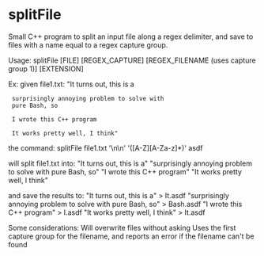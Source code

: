 # splitFile
Small C++ program to split an input file along a regex delimiter, and save to files with a name equal to a regex capture group.

Usage:
splitFile [FILE] [REGEX_CAPTURE] [REGEX_FILENAME (uses capture group 1)] [EXTENSION]

Ex:
given file1.txt:
	"It turns out, this is a
	
	 surprisingly annoying problem to solve with
	 pure Bash, so
	 
	 I wrote this C++ program
	 
	 It works pretty well, I think"
	 
the command:
	splitFile file1.txt '\n\n' '([A-Z][A-Za-z]*)' asdf
	
will split file1.txt into:
	"It turns out, this is a"
	"surprisingly annoying problem to solve with
	 pure Bash, so"
	"I wrote this C++ program"
	"It works pretty well, I think"
	
and save the results to:
	"It turns out, this is a" > It.asdf
	"surprisingly annoying problem to solve with
	 pure Bash, so" > Bash.asdf
	"I wrote this C++ program" > I.asdf
	"It works pretty well, I think" > It.asdf
	
	
Some considerations:
	Will overwrite files without asking
	Uses the first capture group for the filename, and reports an error if the filename can't be found

	 

	 
		
	